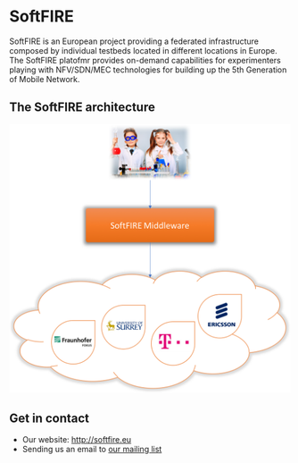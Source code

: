 # SoftFIRE
SoftFIRE is an European project providing a federated infrastructure composed by individual testbeds located in different locations in Europe. The SoftFIRE platofmr provides on-demand capabilities for experimenters playing with NFV/SDN/MEC technologies for building up the 5th Generation of Mobile Network.

## The SoftFIRE architecture

![SoftFIRE architecture][softfire-architecture]

## Get in contact


* Our website: http://softfire.eu
* Sending us an email to [our mailing list](mailto:info@softfire.eu)



[softfire-architecture]:images/general-softfire-arch.png

<!---
 Script for open external links in a new tab
-->
<script type="text/javascript" charset="utf-8">
      // Creating custom :external selector
      $.expr[':'].external = function(obj){
          return !obj.href.match(/^mailto\:/)
                  && (obj.hostname != location.hostname);
      };
      $(function(){
        $('a:external').addClass('external');
        $(".external").attr('target','_blank');
      })
</script>
